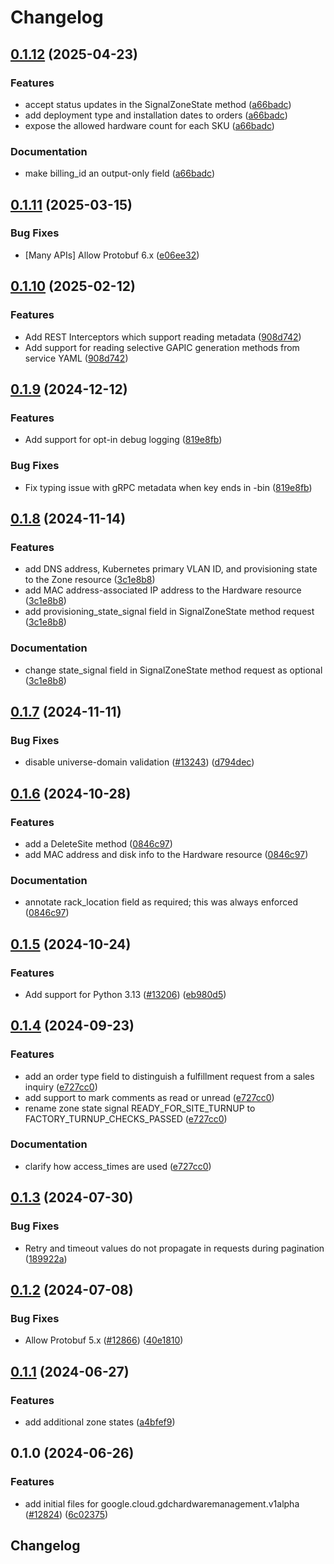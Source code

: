 # Changelog

## [0.1.12](https://github.com/googleapis/google-cloud-python/compare/google-cloud-gdchardwaremanagement-v0.1.11...google-cloud-gdchardwaremanagement-v0.1.12) (2025-04-23)


### Features

* accept status updates in the SignalZoneState method ([a66badc](https://github.com/googleapis/google-cloud-python/commit/a66badc3fd01734c6e2c4192b92cc4a0b998e8f8))
* add deployment type and installation dates to orders ([a66badc](https://github.com/googleapis/google-cloud-python/commit/a66badc3fd01734c6e2c4192b92cc4a0b998e8f8))
* expose the allowed hardware count for each SKU ([a66badc](https://github.com/googleapis/google-cloud-python/commit/a66badc3fd01734c6e2c4192b92cc4a0b998e8f8))


### Documentation

* make billing_id an output-only field ([a66badc](https://github.com/googleapis/google-cloud-python/commit/a66badc3fd01734c6e2c4192b92cc4a0b998e8f8))

## [0.1.11](https://github.com/googleapis/google-cloud-python/compare/google-cloud-gdchardwaremanagement-v0.1.10...google-cloud-gdchardwaremanagement-v0.1.11) (2025-03-15)


### Bug Fixes

* [Many APIs] Allow Protobuf 6.x ([e06ee32](https://github.com/googleapis/google-cloud-python/commit/e06ee325de4125cdfcaf040a77dc9ccc82843260))

## [0.1.10](https://github.com/googleapis/google-cloud-python/compare/google-cloud-gdchardwaremanagement-v0.1.9...google-cloud-gdchardwaremanagement-v0.1.10) (2025-02-12)


### Features

* Add REST Interceptors which support reading metadata ([908d742](https://github.com/googleapis/google-cloud-python/commit/908d7421a4adadd7407df7ec2a25e25688ff180f))
* Add support for reading selective GAPIC generation methods from service YAML ([908d742](https://github.com/googleapis/google-cloud-python/commit/908d7421a4adadd7407df7ec2a25e25688ff180f))

## [0.1.9](https://github.com/googleapis/google-cloud-python/compare/google-cloud-gdchardwaremanagement-v0.1.8...google-cloud-gdchardwaremanagement-v0.1.9) (2024-12-12)


### Features

* Add support for opt-in debug logging ([819e8fb](https://github.com/googleapis/google-cloud-python/commit/819e8fb3159c39f6c8eb6d7c0b75927134d6ceb2))


### Bug Fixes

* Fix typing issue with gRPC metadata when key ends in -bin ([819e8fb](https://github.com/googleapis/google-cloud-python/commit/819e8fb3159c39f6c8eb6d7c0b75927134d6ceb2))

## [0.1.8](https://github.com/googleapis/google-cloud-python/compare/google-cloud-gdchardwaremanagement-v0.1.7...google-cloud-gdchardwaremanagement-v0.1.8) (2024-11-14)


### Features

* add DNS address, Kubernetes primary VLAN ID, and provisioning state to the Zone resource ([3c1e8b8](https://github.com/googleapis/google-cloud-python/commit/3c1e8b8173df97e15f247a9fbc892e29643bcb7e))
* add MAC address-associated IP address to the Hardware resource ([3c1e8b8](https://github.com/googleapis/google-cloud-python/commit/3c1e8b8173df97e15f247a9fbc892e29643bcb7e))
* add provisioning_state_signal field in SignalZoneState method request ([3c1e8b8](https://github.com/googleapis/google-cloud-python/commit/3c1e8b8173df97e15f247a9fbc892e29643bcb7e))


### Documentation

* change state_signal field in SignalZoneState method request as optional ([3c1e8b8](https://github.com/googleapis/google-cloud-python/commit/3c1e8b8173df97e15f247a9fbc892e29643bcb7e))

## [0.1.7](https://github.com/googleapis/google-cloud-python/compare/google-cloud-gdchardwaremanagement-v0.1.6...google-cloud-gdchardwaremanagement-v0.1.7) (2024-11-11)


### Bug Fixes

* disable universe-domain validation ([#13243](https://github.com/googleapis/google-cloud-python/issues/13243)) ([d794dec](https://github.com/googleapis/google-cloud-python/commit/d794dec5eff5f23a1ff926012bf9e6cad719e020))

## [0.1.6](https://github.com/googleapis/google-cloud-python/compare/google-cloud-gdchardwaremanagement-v0.1.5...google-cloud-gdchardwaremanagement-v0.1.6) (2024-10-28)


### Features

* add a DeleteSite method ([0846c97](https://github.com/googleapis/google-cloud-python/commit/0846c97aff11d282ea754f87d2f01870247b3ae3))
* add MAC address and disk info to the Hardware resource ([0846c97](https://github.com/googleapis/google-cloud-python/commit/0846c97aff11d282ea754f87d2f01870247b3ae3))


### Documentation

* annotate rack_location field as required; this was always enforced ([0846c97](https://github.com/googleapis/google-cloud-python/commit/0846c97aff11d282ea754f87d2f01870247b3ae3))

## [0.1.5](https://github.com/googleapis/google-cloud-python/compare/google-cloud-gdchardwaremanagement-v0.1.4...google-cloud-gdchardwaremanagement-v0.1.5) (2024-10-24)


### Features

* Add support for Python 3.13 ([#13206](https://github.com/googleapis/google-cloud-python/issues/13206)) ([eb980d5](https://github.com/googleapis/google-cloud-python/commit/eb980d55b2d01d776fa94c3ce408a11f6d366c8a))

## [0.1.4](https://github.com/googleapis/google-cloud-python/compare/google-cloud-gdchardwaremanagement-v0.1.3...google-cloud-gdchardwaremanagement-v0.1.4) (2024-09-23)


### Features

* add an order type field to distinguish a fulfillment request from a sales inquiry ([e727cc0](https://github.com/googleapis/google-cloud-python/commit/e727cc0e98e37d55882215182f86c2a7d23154ef))
* add support to mark comments as read or unread ([e727cc0](https://github.com/googleapis/google-cloud-python/commit/e727cc0e98e37d55882215182f86c2a7d23154ef))
* rename zone state signal READY_FOR_SITE_TURNUP to FACTORY_TURNUP_CHECKS_PASSED ([e727cc0](https://github.com/googleapis/google-cloud-python/commit/e727cc0e98e37d55882215182f86c2a7d23154ef))


### Documentation

* clarify how access_times are used ([e727cc0](https://github.com/googleapis/google-cloud-python/commit/e727cc0e98e37d55882215182f86c2a7d23154ef))

## [0.1.3](https://github.com/googleapis/google-cloud-python/compare/google-cloud-gdchardwaremanagement-v0.1.2...google-cloud-gdchardwaremanagement-v0.1.3) (2024-07-30)


### Bug Fixes

* Retry and timeout values do not propagate in requests during pagination ([189922a](https://github.com/googleapis/google-cloud-python/commit/189922a0fbe969dedc7b0f78a62ccb2e5d3f29a9))

## [0.1.2](https://github.com/googleapis/google-cloud-python/compare/google-cloud-gdchardwaremanagement-v0.1.1...google-cloud-gdchardwaremanagement-v0.1.2) (2024-07-08)


### Bug Fixes

* Allow Protobuf 5.x ([#12866](https://github.com/googleapis/google-cloud-python/issues/12866)) ([40e1810](https://github.com/googleapis/google-cloud-python/commit/40e18101eaaeefe4baa090c3b4f7a96209ea5735))

## [0.1.1](https://github.com/googleapis/google-cloud-python/compare/google-cloud-gdchardwaremanagement-v0.1.0...google-cloud-gdchardwaremanagement-v0.1.1) (2024-06-27)


### Features

* add additional zone states ([a4bfef9](https://github.com/googleapis/google-cloud-python/commit/a4bfef92d5b6f30e40ef257b33748ce4b708e2ff))

## 0.1.0 (2024-06-26)


### Features

* add initial files for google.cloud.gdchardwaremanagement.v1alpha ([#12824](https://github.com/googleapis/google-cloud-python/issues/12824)) ([6c02375](https://github.com/googleapis/google-cloud-python/commit/6c02375e05dba7005ec9137ed7c5959127a9be46))

## Changelog
